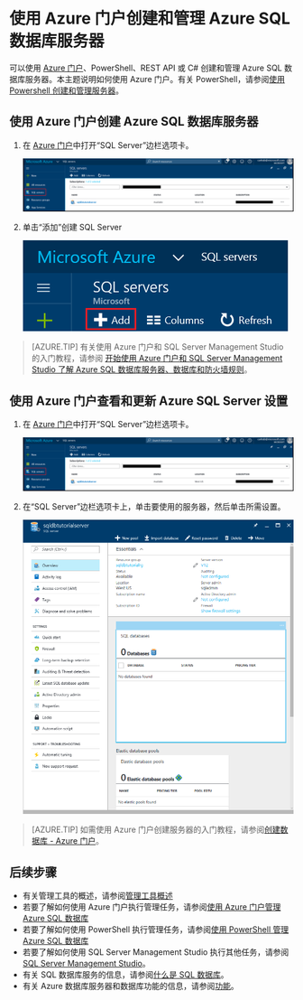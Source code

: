 <properties
    pageTitle="Azure 门户：创建和管理 Azure SQL 数据库服务器 | Azure"
    description="快速参考：如何使用 Azure 门户创建和管理 Azure SQL 数据库服务器。"
    services="sql-database"
    documentationcenter=""
    author="CarlRabeler"
    manager="jhubbard"
    editor="" />
<tags
    ms.service="sql-database"
    ms.custom="servers"
    ms.devlang="NA"
    ms.workload="data-management"
    ms.topic="article"
    ms.tgt_pltfrm="NA"
    ms.date="02/06/2017"
    wacn.date="03/24/2017"
    ms.author="carlrab" />  


# 使用 Azure 门户创建和管理 Azure SQL 数据库服务器

可以使用 [Azure 门户](https://portal.azure.cn/)、PowerShell、REST API 或 C# 创建和管理 Azure SQL 数据库服务器。本主题说明如何使用 Azure 门户。有关 PowerShell，请参阅[使用 Powershell 创建和管理服务器](/documentation/articles/sql-database-manage-servers-powershell/)。

## 使用 Azure 门户创建 Azure SQL 数据库服务器

1. 在 [Azure 门户](https://portal.azure.cn/)中打开“SQL Server”边栏选项卡。

    ![SQL Server](./media/sql-database-get-started/new-sql-server.png)  


2. 单击“添加”创建 SQL Server

    ![新增 SQL Server](./media/sql-database-get-started/new-sql-server-add.png)  


> [AZURE.TIP]
>有关使用 Azure 门户和 SQL Server Management Studio 的入门教程，请参阅 [开始使用 Azure 门户和 SQL Server Management Studio 了解 Azure SQL 数据库服务器、数据库和防火墙规则](/documentation/articles/sql-database-get-started/)。
>

## 使用 Azure 门户查看和更新 Azure SQL Server 设置
1. 在 [Azure 门户](https://portal.azure.cn/)中打开“SQL Server”边栏选项卡。

    ![新建 sql server](./media/sql-database-get-started/new-sql-server.png)  


2. 在“SQL Server”边栏选项卡上，单击要使用的服务器，然后单击所需设置。

    ![“SQL Server”边栏选项卡](./media/sql-database-get-started/sql-server-blade.png)  


> [AZURE.TIP]
>如需使用 Azure 门户创建服务器的入门教程，请参阅[创建数据库 - Azure 门户](/documentation/articles/sql-database-get-started/)。
>

## 后续步骤
* 有关管理工具的概述，请参阅[管理工具概述](/documentation/articles/sql-database-manage-overview/)
* 若要了解如何使用 Azure 门户执行管理任务，请参阅[使用 Azure 门户管理 Azure SQL 数据库](/documentation/articles/sql-database-manage-portal/)
* 若要了解如何使用 PowerShell 执行管理任务，请参阅[使用 PowerShell 管理 Azure SQL 数据库](/documentation/articles/sql-database-manage-powershell/)
* 若要了解如何使用 SQL Server Management Studio 执行其他任务，请参阅 [SQL Server Management Studio](/documentation/articles/sql-database-manage-azure-ssms/)。
* 有关 SQL 数据库服务的信息，请参阅[什么是 SQL 数据库](/documentation/articles/sql-database-technical-overview/)。
* 有关 Azure 数据库服务器和数据库功能的信息，请参阅[功能](/documentation/articles/sql-database-features/)。

<!---HONumber=Mooncake_0320_2017-->